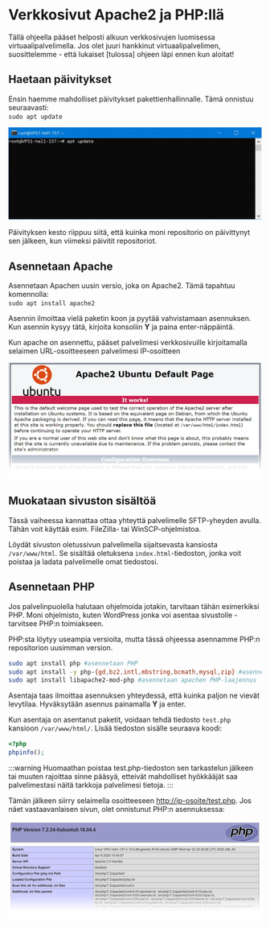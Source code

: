 # Verkkosivut Apache2 ja PHP:llä

Tällä ohjeella pääset helposti alkuun verkkosivujen luomisessa virtuaalipalvelimella. Jos olet juuri hankkinut virtuaalipalvelimen, suosittelemme - että lukaiset [tulossa] ohjeen läpi ennen kun aloitat!  
  
## Haetaan päivitykset​

Ensin haemme mahdolliset päivitykset pakettienhallinnalle. Tämä onnistuu seuraavasti:  
`sudo apt update`  

![](/assets/docs/img/crisp/2120200522220843-6464d84a_1jjqaag.gif)

Päivityksen kesto riippuu siitä, että kuinka moni repositorio on päivittynyt sen jälkeen, kun viimeksi päivitit repositoriot.  

## Asennetaan Apache​

Asennetaan Apachen uusin versio, joka on Apache2. Tämä tapahtuu komennolla:  
`sudo apt install apache2 ` 

Asennin ilmoittaa vielä paketin koon ja pyytää vahvistamaan asennuksen. Kun asennin kysyy tätä, kirjoita konsoliin **Y** ja paina enter-näppäintä.  

Kun apache on asennettu, pääset palvelimesi verkkosivuille kirjoitamalla selaimen URL-osoitteeseen palvelimesi IP-osoitteen  

![](/assets/docs/img/crisp/2320200522233603-cb604678-la_i7br9a.webp)

## Muokataan sivuston sisältöä​

Tässä vaiheessa kannattaa ottaa yhteyttä palvelimelle SFTP-yheyden avulla. Tähän voit käyttää esim. FileZilla- tai WinSCP-ohjelmistoa.  

Löydät sivuston oletussivun palvelimella sijaitsevasta kansiosta `/var/www/html`. Se sisältää oletuksena `index.html`-tiedoston, jonka voit poistaa ja ladata palvelimelle omat tiedostosi.  


## Asennetaan PHP​

Jos palvelinpuolella halutaan ohjelmoida jotakin, tarvitaan tähän esimerkiksi PHP. Moni ohjelmisto, kuten WordPress jonka voi asentaa sivustolle - tarvitsee PHP:n toimiakseen.  

PHP:sta löytyy useampia versioita, mutta tässä ohjeessa asennamme PHP:n repositorion uusimman version.

```bash
sudo apt install php #asennetaan PHP  
sudo apt install -y php-{gd,bz2,intl,mbstring,bcmath,mysql,zip} #asennetaan muutama paketti, joita tarvitaan yleisimmiten  
sudo apt install libapache2-mod-php #asennetaan apachen PHP-laajennus
```

Asentaja taas ilmoittaa asennuksen yhteydessä, että kuinka paljon ne vievät levytilaa. Hyväksytään asennus painamalla **Y** ja enter.  

Kun asentaja on asentanut paketit, voidaan tehdä tiedosto `test.php` kansioon `/var/www/html/`. Lisää tiedoston sisälle seuraava koodi:  
```php
<?php
phpinfo();
```

:::warning Huomaathan poistaa test.php-tiedoston sen tarkastelun jälkeen tai muuten rajoittaa sinne pääsyä, etteivät mahdolliset hyökkääjät saa palvelimestasi näitä tarkkoja palvelimesi tietoja.
:::

Tämän jälkeen siirry selaimella osoitteeseen [http://ip-osoite/test.php](http://ip-osoite/test.php). Jos näet vastaavanlaisen sivun, olet onnistunut PHP:n asennuksessa:  

![](/assets/docs/img/crisp/php_1e6jxnc.webp)